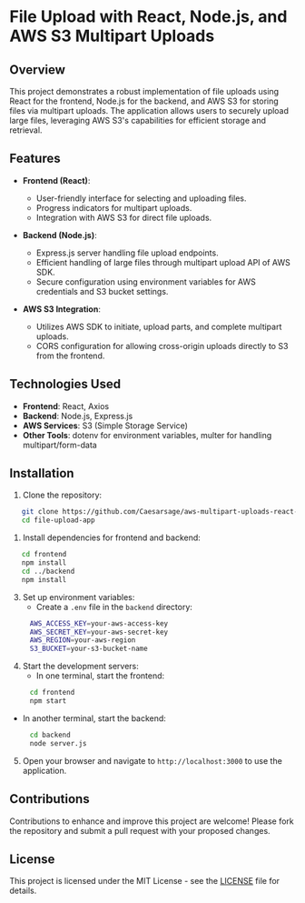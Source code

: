 # File Upload with React, Node.js, and AWS S3 Multipart Uploads

## Overview
This project demonstrates a robust implementation of file uploads using React for the frontend, Node.js for the backend, and AWS S3 for storing files via multipart uploads. The application allows users to securely upload large files, leveraging AWS S3's capabilities for efficient storage and retrieval.


## Features
- **Frontend (React)**:
  - User-friendly interface for selecting and uploading files.
  - Progress indicators for multipart uploads.
  - Integration with AWS S3 for direct file uploads.

- **Backend (Node.js)**:
  - Express.js server handling file upload endpoints.
  - Efficient handling of large files through multipart upload API of AWS SDK.
  - Secure configuration using environment variables for AWS credentials and S3 bucket settings.

- **AWS S3 Integration**:
  - Utilizes AWS SDK to initiate, upload parts, and complete multipart uploads.
  - CORS configuration for allowing cross-origin uploads directly to S3 from the frontend.

## Technologies Used
- **Frontend**: React, Axios
- **Backend**: Node.js, Express.js
- **AWS Services**: S3 (Simple Storage Service)
- **Other Tools**: dotenv for environment variables, multer for handling multipart/form-data

## Installation
1. Clone the repository:
```bash
   git clone https://github.com/Caesarsage/aws-multipart-uploads-react-node.git
   cd file-upload-app
```

1. Install dependencies for frontend and backend:

```bash
   cd frontend
   npm install
   cd ../backend
   npm install
```

3. Set up environment variables:
   - Create a `.env` file in the `backend` directory:
  
```bash
     AWS_ACCESS_KEY=your-aws-access-key
     AWS_SECRET_KEY=your-aws-secret-key
     AWS_REGION=your-aws-region
     S3_BUCKET=your-s3-bucket-name
  ```

4. Start the development servers:
   - In one terminal, start the frontend:

```bash
     cd frontend
     npm start
```
   - In another terminal, start the backend:
```bash
     cd backend
     node server.js
```

5. Open your browser and navigate to `http://localhost:3000` to use the application.

## Contributions
Contributions to enhance and improve this project are welcome! Please fork the repository and submit a pull request with your proposed changes.

## License
This project is licensed under the MIT License - see the [LICENSE](LICENSE) file for details.
